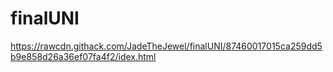 # finalUNI
https://rawcdn.githack.com/JadeTheJewel/finalUNI/87460017015ca259dd5b9e858d26a36ef07fa4f2/idex.html
